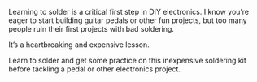 Learning to solder is a critical first step in DIY electronics. I know you’re eager to start building guitar pedals or other fun projects, but too many people ruin their first projects with bad soldering.

It’s a heartbreaking and expensive lesson.

Learn to solder and get some practice on this inexpensive soldering kit before tackling a pedal or other electronics project.

